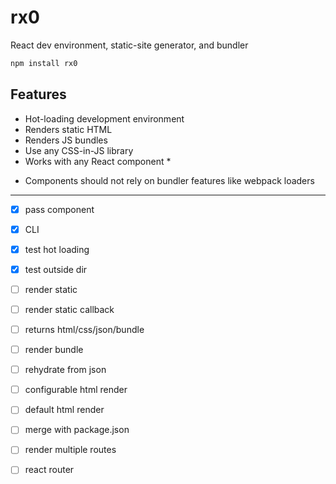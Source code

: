 
# rx0

React dev environment, static-site generator, and bundler

```sh
npm install rx0
```

## Features

- Hot-loading development environment
- Renders static HTML
- Renders JS bundles
- Use any CSS-in-JS library
- Works with any React component *

* Components should not rely on bundler features like webpack loaders


---

- [x] pass component
- [x] CLI
- [x] test hot loading
- [x] test outside dir
- [ ] render static
- [ ] render static callback
- [ ] returns html/css/json/bundle
- [ ] render bundle
- [ ] rehydrate from json
- [ ] configurable html render
- [ ] default html render
- [ ] merge with package.json
- [ ] render multiple routes
- [ ] react router

